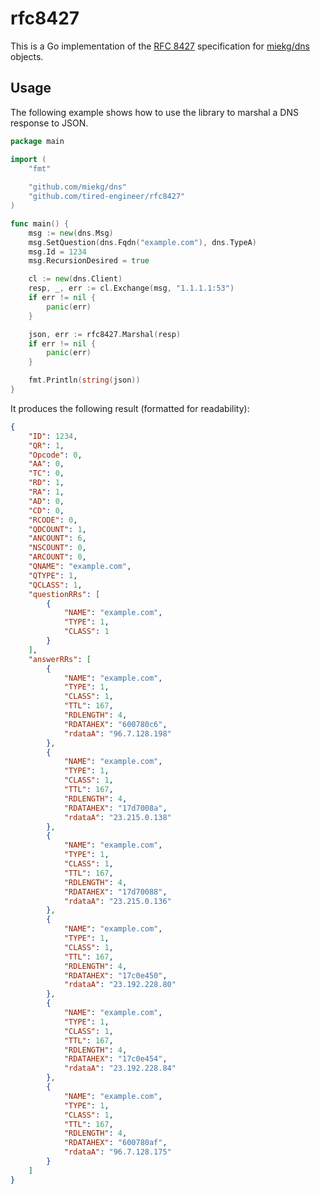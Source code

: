 # rfc8427

This is a Go implementation of the [RFC 8427](https://tools.ietf.org/html/rfc8427) specification for [miekg/dns](https://github.com/miekg/dns) objects.

## Usage

The following example shows how to use the library to marshal a DNS response to JSON.

```go
package main

import (
	"fmt"
	
	"github.com/miekg/dns"
	"github.com/tired-engineer/rfc8427"
)

func main() {
	msg := new(dns.Msg)
	msg.SetQuestion(dns.Fqdn("example.com"), dns.TypeA)
	msg.Id = 1234
	msg.RecursionDesired = true

	cl := new(dns.Client)
	resp, _, err := cl.Exchange(msg, "1.1.1.1:53")
	if err != nil {
		panic(err)
	}

	json, err := rfc8427.Marshal(resp)
	if err != nil {
		panic(err)
	}

	fmt.Println(string(json))
}
```

It produces the following result (formatted for readability):
```json
{
	"ID": 1234,
	"QR": 1,
	"Opcode": 0,
	"AA": 0,
	"TC": 0,
	"RD": 1,
	"RA": 1,
	"AD": 0,
	"CD": 0,
	"RCODE": 0,
	"QDCOUNT": 1,
	"ANCOUNT": 6,
	"NSCOUNT": 0,
	"ARCOUNT": 0,
	"QNAME": "example.com",
	"QTYPE": 1,
	"QCLASS": 1,
	"questionRRs": [
		{
			"NAME": "example.com",
			"TYPE": 1,
			"CLASS": 1
		}
	],
	"answerRRs": [
		{
			"NAME": "example.com",
			"TYPE": 1,
			"CLASS": 1,
			"TTL": 167,
			"RDLENGTH": 4,
			"RDATAHEX": "600780c6",
			"rdataA": "96.7.128.198"
		},
		{
			"NAME": "example.com",
			"TYPE": 1,
			"CLASS": 1,
			"TTL": 167,
			"RDLENGTH": 4,
			"RDATAHEX": "17d7008a",
			"rdataA": "23.215.0.138"
		},
		{
			"NAME": "example.com",
			"TYPE": 1,
			"CLASS": 1,
			"TTL": 167,
			"RDLENGTH": 4,
			"RDATAHEX": "17d70088",
			"rdataA": "23.215.0.136"
		},
		{
			"NAME": "example.com",
			"TYPE": 1,
			"CLASS": 1,
			"TTL": 167,
			"RDLENGTH": 4,
			"RDATAHEX": "17c0e450",
			"rdataA": "23.192.228.80"
		},
		{
			"NAME": "example.com",
			"TYPE": 1,
			"CLASS": 1,
			"TTL": 167,
			"RDLENGTH": 4,
			"RDATAHEX": "17c0e454",
			"rdataA": "23.192.228.84"
		},
		{
			"NAME": "example.com",
			"TYPE": 1,
			"CLASS": 1,
			"TTL": 167,
			"RDLENGTH": 4,
			"RDATAHEX": "600780af",
			"rdataA": "96.7.128.175"
		}
	]
}
```